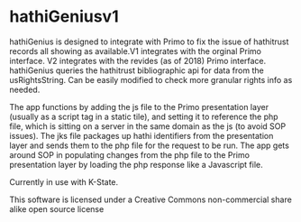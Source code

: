 # hathiGeniusv1
hathiGenius is designed to integrate with Primo to fix the issue of hathitrust records all showing as available.V1 integrates with the orginal Primo interface. V2 integrates with the revides (as of 2018) Primo interface. hathiGenius queries the hathitrust bibliographic api for data from the usRightsString. Can be easily modified to check more granular rights info as needed.

The app functions by adding the js file to the Primo presentation layer (usually as a script tag in a static tile), and setting it to reference the php file, which is sitting on a server in the same domain as the js (to avoid SOP issues). The jks file packages up hathi identifiers from the presentation layer and sends them to the php file for the request to be run. The app gets around SOP in populating changes from the php file to the Primo presentation layer by loading the php response like a Javascript file.

Currently in use with K-State.

This software is licensed under a Creative Commons non-commercial share alike open source license
